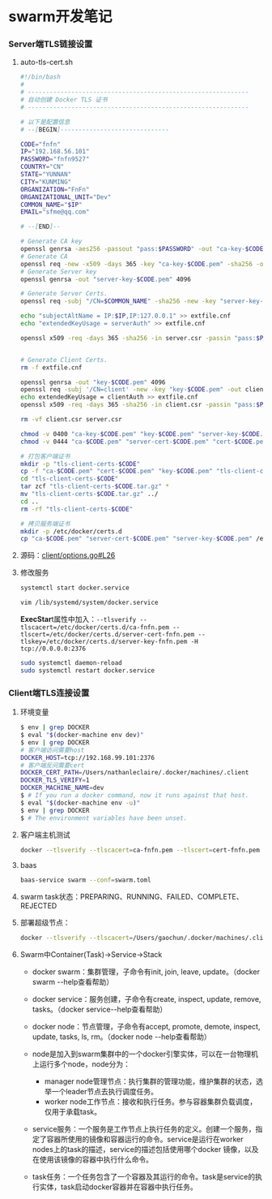 # swarm开发笔记

### Server端TLS链接设置

1. auto-tls-cert.sh

   ```sh
   #!/bin/bash
   # 
   # -------------------------------------------------------------
   # 自动创建 Docker TLS 证书
   # -------------------------------------------------------------
   
   # 以下是配置信息
   # --[BEGIN]------------------------------
   
   CODE="fnfn"
   IP="192.168.56.101"
   PASSWORD="fnfn9527"
   COUNTRY="CN"
   STATE="YUNNAN"
   CITY="KUNMING"
   ORGANIZATION="FnFn"
   ORGANIZATIONAL_UNIT="Dev"
   COMMON_NAME="$IP"
   EMAIL="sfme@qq.com"
   
   # --[END]--
   
   # Generate CA key
   openssl genrsa -aes256 -passout "pass:$PASSWORD" -out "ca-key-$CODE.pem" 4096
   # Generate CA
   openssl req -new -x509 -days 365 -key "ca-key-$CODE.pem" -sha256 -out "ca-$CODE.pem" -passin "pass:$PASSWORD" -subj "/C=$COUNTRY/ST=$STATE/L=$CITY/O=$ORGANIZATION/OU=$ORGANIZATIONAL_UNIT/CN=$COMMON_NAME/emailAddress=$EMAIL"
   # Generate Server key
   openssl genrsa -out "server-key-$CODE.pem" 4096
   
   # Generate Server Certs.
   openssl req -subj "/CN=$COMMON_NAME" -sha256 -new -key "server-key-$CODE.pem" -out server.csr
   
   echo "subjectAltName = IP:$IP,IP:127.0.0.1" >> extfile.cnf
   echo "extendedKeyUsage = serverAuth" >> extfile.cnf
   
   openssl x509 -req -days 365 -sha256 -in server.csr -passin "pass:$PASSWORD" -CA "ca-$CODE.pem" -CAkey "ca-key-$CODE.pem" -CAcreateserial -out "server-cert-$CODE.pem" -extfile extfile.cnf
   
   
   # Generate Client Certs.
   rm -f extfile.cnf
   
   openssl genrsa -out "key-$CODE.pem" 4096
   openssl req -subj '/CN=client' -new -key "key-$CODE.pem" -out client.csr
   echo extendedKeyUsage = clientAuth >> extfile.cnf
   openssl x509 -req -days 365 -sha256 -in client.csr -passin "pass:$PASSWORD" -CA "ca-$CODE.pem" -CAkey "ca-key-$CODE.pem" -CAcreateserial -out "cert-$CODE.pem" -extfile extfile.cnf
   
   rm -vf client.csr server.csr
   
   chmod -v 0400 "ca-key-$CODE.pem" "key-$CODE.pem" "server-key-$CODE.pem"
   chmod -v 0444 "ca-$CODE.pem" "server-cert-$CODE.pem" "cert-$CODE.pem"
   
   # 打包客户端证书
   mkdir -p "tls-client-certs-$CODE"
   cp -f "ca-$CODE.pem" "cert-$CODE.pem" "key-$CODE.pem" "tls-client-certs-$CODE/"
   cd "tls-client-certs-$CODE"
   tar zcf "tls-client-certs-$CODE.tar.gz" *
   mv "tls-client-certs-$CODE.tar.gz" ../
   cd ..
   rm -rf "tls-client-certs-$CODE"
   
   # 拷贝服务端证书
   mkdir -p /etc/docker/certs.d
   cp "ca-$CODE.pem" "server-cert-$CODE.pem" "server-key-$CODE.pem" /etc/docker/certs.d/
   ```
   
2. 源码：[client/options.go#L26](https://github.com/moby/moby/blob/3042254a87274ff5e9561f2da1a986a703dfc60f/client/options.go#L26)

3. 修改服务

   ```sh
   systemctl start docker.service
   ```

   ```sh
   vim /lib/systemd/system/docker.service
   ```

   **ExecStar**t属性中加入：`--tlsverify --tlscacert=/etc/docker/certs.d/ca-fnfn.pem --tlscert=/etc/docker/certs.d/server-cert-fnfn.pem --tlskey=/etc/docker/certs.d/server-key-fnfn.pem -H tcp://0.0.0.0:2376`

   ```sh
   sudo systemctl daemon-reload
   sudo systemctl restart docker.service
   ```

### Client端TLS连接设置

1. 环境变量
  
   ```sh
   $ env | grep DOCKER
   $ eval "$(docker-machine env dev)"
   $ env | grep DOCKER
   # 客户端访问需要host
   DOCKER_HOST=tcp://192.168.99.101:2376
   # 客户端反问需要cert
   DOCKER_CERT_PATH=/Users/nathanleclaire/.docker/machines/.client
   DOCKER_TLS_VERIFY=1
   DOCKER_MACHINE_NAME=dev
   $ # If you run a docker command, now it runs against that host.
   $ eval "$(docker-machine env -u)"
   $ env | grep DOCKER
   $ # The environment variables have been unset.
   ```

2. 客户端主机测试

   ```sh
   docker --tlsverify --tlscacert=ca-fnfn.pem --tlscert=cert-fnfn.pem --tlskey=key-fnfn.pem -H 192.168.56.101:2376 version
   ```

3. baas
   ```sh
   baas-service swarm --conf=swarm.toml
   ```

4. swarm task状态：PREPARING、RUNNING、FAILED、COMPLETE、REJECTED

5. 部署超级节点：
   ```sh
   docker --tlsverify --tlscacert=/Users/gaochun/.docker/machines/.client/ca.pem --tlscert=/Users/gaochun/.docker/machines/.client/cert.pem --tlskey=/Users/gaochun/.docker/machines/.client/key.pem -H 192.168.56.101:2376 stack deploy -c docker-supernode.yml fnfn
   ```
6. Swarm中Container(Task)->Service->Stack  
   * docker swarm：集群管理，子命令有init, join, leave, update。（docker swarm --help查看帮助）
   * docker service：服务创建，子命令有create, inspect, update, remove, tasks。（docker service--help查看帮助）
   * docker node：节点管理，子命令有accept, promote, demote, inspect, update, tasks, ls, rm。（docker node --help查看帮助）

   * node是加入到swarm集群中的一个docker引擎实体，可以在一台物理机上运行多个node，node分为：
     - manager node管理节点：执行集群的管理功能，维护集群的状态，选举一个leader节点去执行调度任务。
     - worker node工作节点：接收和执行任务。参与容器集群负载调度，仅用于承载task。


   * service服务：一个服务是工作节点上执行任务的定义。创建一个服务，指定了容器所使用的镜像和容器运行的命令。service是运行在worker nodes上的task的描述，service的描述包括使用哪个docker 镜像，以及在使用该镜像的容器中执行什么命令。
   * task任务：一个任务包含了一个容器及其运行的命令。task是service的执行实体，task启动docker容器并在容器中执行任务。